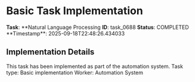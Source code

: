 # Basic Task Implementation

**Task**: **Natural Language Processing
**ID**: task_0688
**Status**: COMPLETED
**Timestamp\*\*: 2025-09-18T22:48:26.434033

## Implementation Details

This task has been implemented as part of the automation system.
Task type: Basic implementation
Worker: Automation System
